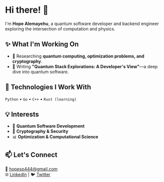 # Hi there! 👋  
I'm **Hope Alemayehu**, a quantum software developer and backend engineer exploring the intersection of computation and physics.  

## ✨ What I'm Working On  
- 🔭 Researching **quantum computing, optimization problems, and cryptography**.  
- 📝 Writing **"Quantum Stack Explorations: A Developer's View"**—a deep dive into quantum software.  

## 🔧 Technologies I Work With  
`Python` • `Go` • `C++` • `Rust (learning)`  

## 💡 Interests  
- 🚀 **Quantum Software Development**  
- 🔑 **Cryptography & Security**  
- 📊 **Optimization & Computational Science**  

## 📫 Let's Connect  
📧 hopesp444@gmail.com  
🌐 [LinkedIn](https://www.linkedin.com/in/hope-alemayehu/) | 🐦 [Twitter](https://x.com/epohull)  
